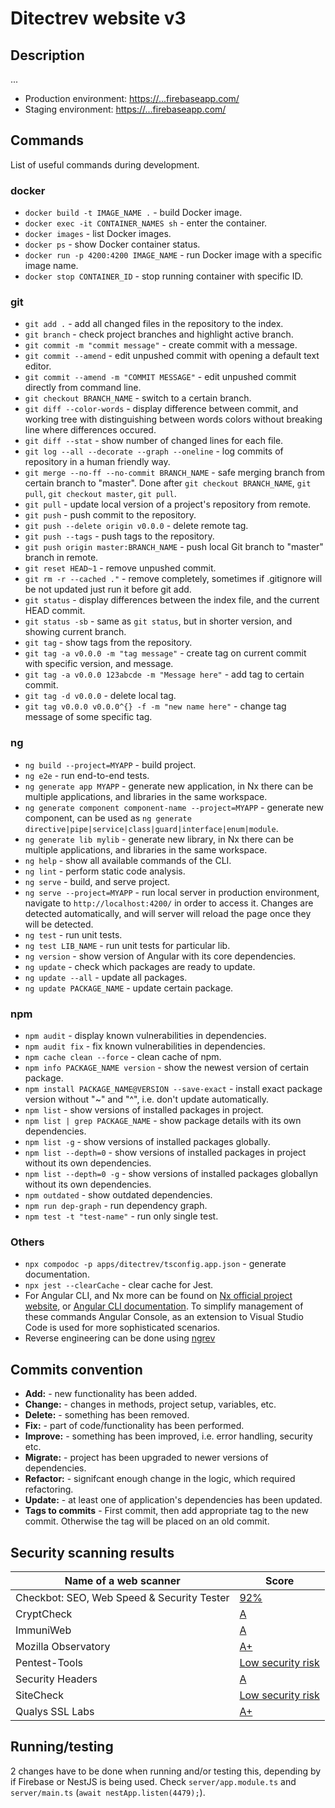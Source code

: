 # Ditectrev website v3

## Description

...

- Production environment: [https://...firebaseapp.com/](https://...firebaseapp.com/)
- Staging environment: [https://...firebaseapp.com/](https://...firebaseapp.com/)

## Commands

List of useful commands during development.

### docker

- `docker build -t IMAGE_NAME .` - build Docker image.
- `docker exec -it CONTAINER_NAMES sh` - enter the container.
- `docker images` - list Docker images.
- `docker ps` - show Docker container status.
- `docker run -p 4200:4200 IMAGE_NAME` - run Docker image with a specific image name.
- `docker stop CONTAINER_ID` - stop running container with specific ID.

### git

- `git add .` - add all changed files in the repository to the index.
- `git branch` - check project branches and highlight active branch.
- `git commit -m "commit message"` - create commit with a message.
- `git commit --amend` - edit unpushed commit with opening a default text editor.
- `git commit --amend -m "COMMIT MESSAGE"` - edit unpushed commit directly from command line.
- `git checkout BRANCH_NAME` - switch to a certain branch.
- `git diff --color-words` - display difference between commit, and working tree with distinguishing between words colors without breaking line where differences occured.
- `git diff --stat` - show number of changed lines for each file.
- `git log --all --decorate --graph --oneline` - log commits of repository in a human friendly way.
- `git merge --no-ff --no-commit BRANCH_NAME` - safe merging branch from certain branch to "master". Done after `git checkout BRANCH_NAME`, `git pull`, `git checkout master`, `git pull`.
- `git pull` - update local version of a project's repository from remote.
- `git push` - push commit to the repository.
- `git push --delete origin v0.0.0` - delete remote tag.
- `git push --tags` - push tags to the repository.
- `git push origin master:BRANCH_NAME` - push local Git branch to "master" branch in remote.
- `git reset HEAD~1` - remove unpushed commit.
- `git rm -r --cached ."` - remove completely, sometimes if .gitignore will be not updated just run it before git add.
- `git status` - display differences between the index file, and the current HEAD commit.
- `git status -sb` - same as `git status`, but in shorter version, and showing current branch.
- `git tag` - show tags from the repository.
- `git tag -a v0.0.0 -m "tag message"` - create tag on current commit with specific version, and message.
- `git tag -a v0.0.0 123abcde -m "Message here"` - add tag to certain commit.
- `git tag -d v0.0.0` - delete local tag.
- `git tag v0.0.0 v0.0.0^{} -f -m "new name here"` - change tag message of some specific tag.

### ng

- `ng build --project=MYAPP` - build project.
- `ng e2e` - run end-to-end tests.
- `ng generate app MYAPP` - generate new application, in Nx there can be multiple applications, and libraries in the same workspace.
- `ng generate component component-name --project=MYAPP` - generate new component, can be used as `ng generate directive|pipe|service|class|guard|interface|enum|module`.
- `ng generate lib mylib` - generate new library, in Nx there can be multiple applications, and libraries in the same workspace.
- `ng help` - show all available commands of the CLI.
- `ng lint` - perform static code analysis.
- `ng serve` - build, and serve project.
- `ng serve --project=MYAPP` - run local server in production environment, navigate to `http://localhost:4200/` in order to access it. Changes are detected automatically, and will server will reload the page once they will be detected.
- `ng test` - run unit tests.
- `ng test LIB_NAME` - run unit tests for particular lib.
- `ng version` - show version of Angular with its core dependencies.
- `ng update` - check which packages are ready to update.
- `ng update --all` - update all packages.
- `ng update PACKAGE_NAME` - update certain package.

### npm

- `npm audit` - display known vulnerabilities in dependencies.
- `npm audit fix` - fix known vulnerabilities in dependencies.
- `npm cache clean --force` - clean cache of npm.
- `npm info PACKAGE_NAME version` - show the newest version of certain package.
- `npm install PACKAGE_NAME@VERSION --save-exact` - install exact package version without "~" and "^", i.e. don't update automatically.
- `npm list` - show versions of installed packages in project.
- `npm list | grep PACKAGE_NAME` - show package details with its own dependencies.
- `npm list -g` - show versions of installed packages globally.
- `npm list --depth=0` - show versions of installed packages in project without its own dependencies.
- `npm list --depth=0 -g` - show versions of installed packages globallyn without its own dependencies.
- `npm outdated` - show outdated dependencies.
- `npm run dep-graph` - run dependency graph.
- `npm test -t "test-name"` - run only single test.

### Others

- `npx compodoc -p apps/ditectrev/tsconfig.app.json` - generate documentation.
- `npx jest --clearCache` - clear cache for Jest.
- For Angular CLI, and Nx more can be found on [Nx official project website](https://nrwl.io/nx/guide-nx-workspace), or [Angular CLI documentation](https://angular.io/cli). To simplify management of these commands Angular Console, as an extension to Visual Studio Code is used for more sophisticated scenarios.
- Reverse engineering can be done using [ngrev](https://github.com/mgechev/ngrev)

## Commits convention

- **Add:** - new functionality has been added.
- **Change:** - changes in methods, project setup, variables, etc.
- **Delete:** - something has been removed.
- **Fix:** - part of code/functionality has been performed.
- **Improve:** - something has been improved, i.e. error handling, security etc.
- **Migrate:** - project has been upgraded to newer versions of dependencies.
- **Refactor:** - signifcant enough change in the logic, which required refactoring.
- **Update:** - at least one of application's dependencies has been updated.
- **Tags to commits** - First commit, then add appropriate tag to the new commit. Otherwise the tag will be placed on an old commit.

## Security scanning results

| Name of a web scanner                      | Score                                                                                                             |
| ------------------------------------------ | ----------------------------------------------------------------------------------------------------------------- |
| Checkbot: SEO, Web Speed & Security Tester | [92%](https://chrome.google.com/webstore/detail/checkbot-seo-web-speed-se/dagohlmlhagincbfilmkadjgmdnkjinl?hl=en) |
| CryptCheck                                 | [A](https://tls.imirhil.fr/https/thesisapp-16048.firebaseapp.com)                                                 |
| ImmuniWeb                                  | [A](https://www.immuniweb.com/websec/?id=Oy27vLRH)                                                                |
| Mozilla Observatory                        | [A+](https://observatory.mozilla.org/analyze/thesisapp-16048.firebaseapp.com)                                     |
| Pentest-Tools                              | [Low security risk](https://pentest-tools.com/home)                                                               |
| Security Headers                           | [A](https://securityheaders.com/?q=https://thesisapp-16048.firebaseapp.com)                                       |
| SiteCheck                                  | [Low security risk](https://sitecheck.sucuri.net/results/https/thesisapp-16048.firebaseapp.com)                   |
| Qualys SSL Labs                            | [A+](https://www.ssllabs.com/ssltest/analyze.html?d=thesisapp%2d16048.firebaseapp.com&latest)                     |

## Running/testing

2 changes have to be done when running and/or testing this, depending by if Firebase or NestJS is being used. Check `server/app.module.ts` and `server/main.ts` (`await nestApp.listen(4479);`).
